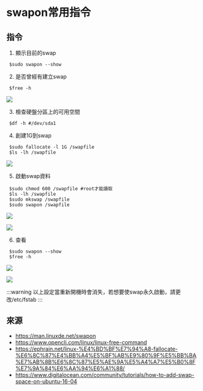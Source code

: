 # swapon常用指令

## 指令

1. 顯示目前的swap
```shell=
 $sudo swapon --show
```

2. 是否曾經有建立swap
```shell=
 $free -h
```
![](https://i.imgur.com/1zrg7oZ.png)



3. 檢查硬盤分區上的可用空間
```shell=
 $df -h #/dev/sda1
```


4. 創建1G到swap
```shell=
 $sudo fallocate -l 1G /swapfile
 $ls -lh /swapfile
```
![](https://i.imgur.com/JSLqZz1.png)


5. 啟動swap資料
```shell=
 $sudo chmod 600 /swapfile #root才能讀取
 $ls -lh /swapfile
 $sudo mkswap /swapfile
 $sudo swapon /swapfile
```
![](https://i.imgur.com/skZfDuG.png)

![](https://i.imgur.com/FPDaEzv.png)

6. 查看
```shell=
 $sudo swapon --show
 $free -h
```
![](https://i.imgur.com/t6djPgm.png)

![](https://i.imgur.com/7dwxlzX.png)

:::warning
以上設定當重新開機時會消失，若想要使swap永久啟動，請更改/etc/fstab
:::





## 來源
- https://man.linuxde.net/swapon
- https://www.opencli.com/linux/linux-free-command
- https://ephrain.net/linux-%E4%BD%BF%E7%94%A8-fallocate-%E6%8C%87%E4%BB%A4%E5%BF%AB%E9%80%9F%E5%BB%BA%E7%AB%8B%E6%8C%87%E5%AE%9A%E5%A4%A7%E5%B0%8F%E7%9A%84%E6%AA%94%E6%A1%88/
- https://www.digitalocean.com/community/tutorials/how-to-add-swap-space-on-ubuntu-16-04